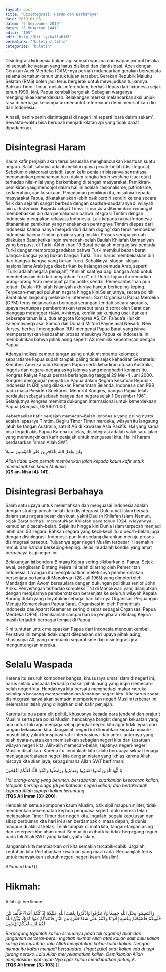 ```yaml
---
layout: post
title: "Disintegrasi: Haram dan Berbahaya"
date: 2019-09-06
datem: "6 September 2019"
dateh: "6 Muharram 1441"
edisi: "105"
pdf: "http://bit.ly/kaffah105"
permalink: "/buletin/:title"
categories: "buletin"
---
```


Disintegrasi Indonesia bukan lagi sebuah wacana dan isapan jempol belaka. Ini sebuah kenyataan yang harus disikapi dan diantisipasi. Aceh dengan Gerakan Aceh Merdeka (GAM)-nya pernah melancarkan gerakan bersenjata selama bertahun-tahun untuk tujuan tersebut. Gerakan Republik Maluku Selatan (RMS) boleh jadi terus bergerak untuk mewujudkan tujuannya. Bahkan Timor Timur, melalui referendum, berhasil lepas dari Indonesia sejak tahun 1999. Kini, Papua kembali bergolak. Sebagian warganya menginginkan kemerdekaan. Belakangan mereka melancarkan aksi unjuk rasa di berbagai kesempatan menuntut referendum demi memisahkan diri dari Indonesia.

Alhasil, benih-benih distintegrasi di negeri ini seperti ‘bara dalam sekam’. Sewaktu-waktu bisa berubah menjadi kilatan api yang tidak dapat dipadamkan.

# Disintegrasi Haram

Kaum kafir penjajah akan terus berusaha menghancurkan kesatuan suatu negara. Salah satunya adalah melalui upaya pecah-belah (disintegrasi). Sebelum disintegrasi terjadi, kaum kafir penjajah biasanya senantiasa menanamkan pemahaman baru dalam rangka *brain washing* (cuci otak) terhadap nilai-nilai yang berkembang di tengah masyarakat. Pemikiran-pemikiran yang menonjol dalam hal ini adalah nasionalisme, patriotisme, kedaerahan, dan kesukuan. Penanaman pemikiran itu, misalnya kepada masyarakat Papua, dikatakan akan lebih baik berdiri sendiri karena secara fisik dan sejarah sangat berbeda dengan saudara-saudaranya di wilayah lain di Indonesia. Kepada rakyat Timor Timur dulu ditanamkan semangat membebaskan diri dan pemahaman bahwa integrasi Timtim dengan Indonesia merupakan rekayasa Indonesia. Lalu kepada rakyat Indonesia ditanamkan pemikiran yang menekankan pentingnya Timtim dilepas dari Indonesia karena hanya menjadi ‘duri dalam daging’ dan terus membebani Indonesia karena Timtim propinsi yang miskin. Proses serupa pernah dilakukan Barat ketika ingin memecah-belah Daulah Khilafah Ustmaniyah yang berpusat di Turki. Akhir abad 19 Barat penjajah mengagitasi pemuda Turki dengan mempropagandakan bahwa Turki memikul beban berat bangsa-bangsa yang bukan bangsa Turki. Turki harus membebaskan diri dari bangsa-bangsa yang bukan Turki. Sebaliknya, slogan-slogan nasionalisme Arab juga disebarkan ke kalangan pemuda Arab, seperti: “Turki adalah negara penjajah”, “Kinilah saatnya bagi bangsa Arab untuk membebaskan diri dari penjajahan Turki”, dll. Untuk tujuan itu kemudian orang-orang Arab membuat partai politik sendiri. Pemecahbelahan pun terjadi. Daulah Khilafah Islamiyah akhirnya hancur berkeping-keping. Terpecah-menjadi puluhan negara hingga kini.Selanjutnya, secara politik Barat akan langsung melakukan intervensi. Saat Organisasi Papua Merdeka (OPM) terus melancarkan berbagai serangan kendati secara sporadis, upaya menumpas pemberontakan tersebut terus disorot oleh Barat dan dianggap melanggar HAM. Akhirnya, konflik tak kunjung usai. Bahkan beberapa tahun lalu, dua anggota Kongres AS, Eni Fa’aua’a Hunkin Faleomavaega asal Samoa dan Donald Milford Payne asal Newark, New Jersey, berhasil menggolkan RUU mengenai Papua Barat yang isinya mempertanyakan keabsahan proses masuknya Papua ke Indonesia. Ini membuktikan bahwa pihak asing seperti AS memiliki kepentingan dengan Papua.

Adanya indikasi campur tangan asing untuk membantu kelompok separatisme Papua sudah tampak paling tidak sejak kehadiran Sekretaris I Kedubes Amerika pada Kongres Papua serta kehadiran utusan Australia, Inggris dan negara-negara asing lainnya yang menghadiri kongres itu. Kongres Rakyat Papua pernah berlangsung tanggal 29 Mei-4 Juni 2000. Kongres menggugat penyatuan Papua dalam Negara Kesatuan Republik Indonesia (NKRI) yang dilakukan Pemerintah Belanda, Indonesia dan PBB pada masa Presiden Soekarno. Menurut Kongres, bangsa Papua telah berdaulat sebagai sebuah bangsa dan negara sejak 1 Desember 1961. Selanjutnya Kongres meminta dukungan internasional untuk kemerdekaan Papua (*Kompas*, 05/06/2000).

Keberhasilan kafir penjajah memecah-belah Indonesia yang paling nyata adalah lepasnya Timtim. Begitu Timor Timur merdeka, wilayah itu langsung jatuh ke tangan Australia, satelit AS di kawasan Asia Pasifik. Hal yang sama bisa terjadi atas Papua.Karena itu jelas, disintegrasi adalah salah satu jalan yang memungkinkan kafir penjajah untuk menguasai kita. Hal ini haram berdasarkan firman Allah SWT:

<p class="text-right-arabic">
وَلَنْ يَجْعَلَ اللهُ لِلْكَافِرِينَ عَلَى الْمُؤْمِنِينَ سَبِيلاً
</p>

<p class="text-right-arti">
<i>Allah tidak akan pernah memberikan jalan kepada kaum kafir untuk memusnahkan kaum Mukmin</i><br>
(<b>QS an-Nisa [4]: 141</b>).
</p>

# Disintegrasi Berbahaya

Salah satu upaya untuk melemahkan dan menguasai Indonesia adalah dengan strategi  pecah-belah dan disintegrasi. Dulu umat Islam bersatu dalam satu negara besar dan kuat, yakni Daulah Khilafah Islam. Namun, sejak Barat berhasil meruntuhkan Khilafah pada tahun 1924, wilayahnya kemudian dipecah-belah. Sejak itu hingga kini Dunia Islam terpecah menjadi lebih dari 50 negara. Bahkan negara yang kecil-kecil itu dipecah-belah juga dengan disintegrasi.  Indonesia pun kini sedang diarahkan menuju proses disintegrasi tersebut. Tujuannya agar negeri Muslim terbesar ini semakin remuk dan hancur berkeping-keping. Jelas ini adalah kondisi yang amat berbahaya bagi negeri ini.

Belakangan ini bendera Bintang Kejora sering dikibarkan di Papua. Sejak awal, pengibaran Bintang Kejora ini telah dilarang oleh Pemerintah Indonesia. Larangan itu mengakibatkan meletusnya pemberontakan bersenjata pertama di Manokwari (26 Juli 1965) yang dimotori oleh Mandatjan dan Awom bersaudara dengan dukungan politikus senior John Ariks. Penyerangan terhadap kompleks TNI di Manokwari yang dilanjutkan dengan menjalarnya pemberontakan bersenjata ke seluruh wilayah Kepala Burung itulah yang dinyatakan sebagai hari lahirnya Organisasi Perjuangan Menuju Kemerdekaan Papua Barat. Organisasi ini oleh Pemerintah Indonesia dan Aparat Keamanan sering disebut sebagai Organisasi Papua Merdeka (OPM). Demikianlah sampai hari ini pengibaran Bintang Kejora masih terjadi di berbagai tempat di Papua.

Kini tuntutan untuk melepaskan Papua dari Indonesia mencuat kembali.  Peristiwa ini tampak tidak dapat dilepaskan dari upaya pihak asing, khususnya AS, yang membantu separatisme dan disintegrasi jika menguntungkan mereka.

# Selalu Waspada

Karena itu seluruh komponen bangsa, khususnya umat Islam di negeri ini, harus selalu waspada terhadap makar pihak asing yang ingin memecah-belah negeri kita. Hendaknya kita bersatu menghadapi makar mereka sekaligus berjuang mempertahankan kesatuan negeri kita.  Kita harus sadar, disintegrasi hanya akan semakin memperlemah negeri Muslim terbesar ini. Kelemahan itulah yang diinginkan oleh kafir penjajah.

Karena itu pula para elit politik, khususnya kepada para jenderal dan prajurit Muslim serta para polisi Muslim, hendaknya bangkit dengan kekuatan yang ada untuk tak ragu menjaga setiap jengkal negeri kita agar tidak lepas dari tangan kekuasaan kita. Janganlah negeri ini diserahkan kepada musuh-musuh kita, yakni konspirasi kafir internasional dan antek-anteknya yang telah nyata-nyata akan memisahkan sebagian negeri kita dari kesatuan wilayah negeri kita. Alih-alih memecah-belah, sejatinya negeri-negeri Muslim disatukan.  Karena itu hendaklah kita selalu berupaya sekuat tenaga menjaga perbatasan negeri kita dengan niatan yang ikhlas karena Allah, niscaya kita akan jaya, sebagaimana Allah SWT berfirman:

<p class="text-right-arabic">
يَا أَيُّهَا الَّذِينَ آمَنُوا اصْبِرُوا وَصَابِرُوا وَرَابِطُوا وَاتَّقُوا اللَّهَ لَعَلَّكُمْ تُفْلِحُونَ
</p>

<p class="text-right-arti">
<i>Hai orang-orang yang beriman, bersabarlah, kuatkanlah kesabaran kalian, tetaplah bersiap siaga (di perbatasan negeri kalian) dan bertakwalah kepada Allah supaya kalian beruntung</i><br>
(<b>TQS Ali Imran [3]: 200</b>).
</p>

Hendaklah semua komponen kaum Muslim, baik sipil maupun militer, tidak memberikan kesempatan kepada penguasa seperti dulu mereka telah melepaskan Timor Timur dari negeri kita. Ingatlah, segala keputusan dan sikap perbuatan kita hari ini akan berdampak di masa depan, di dunia maupun di akhirat kelak. Telah tampak di mata kita, tangan-tangan asing dan keterpecahbelahan umat.  Semua itu akibat kita tidak berpegang teguh pada tali Allah SWT yang kokoh, yaitu Islam.

Janganlah kita membiarkan diri kita semakin tercabik-cabik. Jagalah keutuhan kita. Pertahankan kesatuan yang masih ada. Berjuanglah terus untuk menyatukan seluruh negeri-negeri kaum Muslim!

*Allahu akbar!* []


<!-- HIKMAH -->
<div class="card mt-5">
<div class="card-header">
<h1>Hikmah:</h1>
</div>

<div class="card-body">
<p class="text-center">
Allah ﷻ  berfirman:
</p>

<p class="text-center-arabic">
وَاعْتَصِمُوا بِحَبْلِ اللَّهِ جَمِيعًا وَلَا تَفَرَّقُوا وَاذْكُرُوا نِعْمَتَ اللَّهِ عَلَيْكُمْ إِذْ كُنْتُمْ أَعْدَاءً فَأَلَّفَ بَيْنَ قُلُوبِكُمْ فَأَصْبَحْتُمْ بِنِعْمَتِهِ إِخْوَانًا وَكُنْتُمْ عَلَى شَفَا حُفْرَةٍ مِنَ النَّارِ فَأَنْقَذَكُمْ مِنْهَا كَذَلِكَ يُبَيِّنُ اللَّهُ لَكُمْ آيَاتِهِ لَعَلَّكُمْ تَهْتَدُونَ
</p>

<p class="text-center">
<i>
Berpegang teguhlah kalian semuanya pada tali (agama) Allah dan janganlah bercerai-berai. Ingatlah nikmat Allah atas kalian saat dulu kalian saling bermusuhan, lalu Allah menyatukan kalbu-kalbu  kalian. Dengan nikmat itu kalian menjadi bersaudara. (Ingat pula) saat kalian ada di tepi jurang neraka. Lalu Allah menyelamatkan kalian. Demikianlah Allah menjelaskan ayat-ayat-Nya agar kalian mendapatkan petunjuk.
</i><br>
(<b>TQS Ali Imran [3]: 103</b>) []
</p>
</div>
</div>
<!-- END HIKMAH -->
